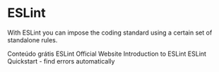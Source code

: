 # ESLint

With ESLint you can impose the coding standard using a certain set of standalone rules.

<ResourceGroupTitle>Conteúdo grátis</ResourceGroupTitle>
<BadgeLink badgeText='Official Website' colorScheme="blue" href='https://eslint.org/'>ESLint Official Website</BadgeLink>
<BadgeLink badgeText='Read' colorScheme="yellow" href='https://dev.to/shivambmgupta/eslint-what-why-when-how-5f1d'>Introduction to ESLint</BadgeLink>
<BadgeLink badgeText='Watch' colorScheme="red" href='https://www.youtube.com/watch?v=qhuFviJn-es'>ESLint Quickstart - find errors automatically</BadgeLink>
